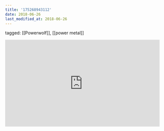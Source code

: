 ```yaml
---
title: '175268943112'
date: 2018-06-26
last_modified_at: 2018-06-26
---
```

tagged: [[Powerwolf]], [[power metal]]
<iframe allow="accelerometer; autoplay; clipboard-write; encrypted-media; gyroscope; picture-in-picture" allowfullscreen="" frameborder="0" height="281" id="youtube_iframe" src="https://www.youtube.com/embed/3zx1ZtxUbGE?feature=oembed&amp;enablejsapi=1&amp;origin=https://safe.txmblr.com&amp;wmode=opaque" width="500"></iframe>